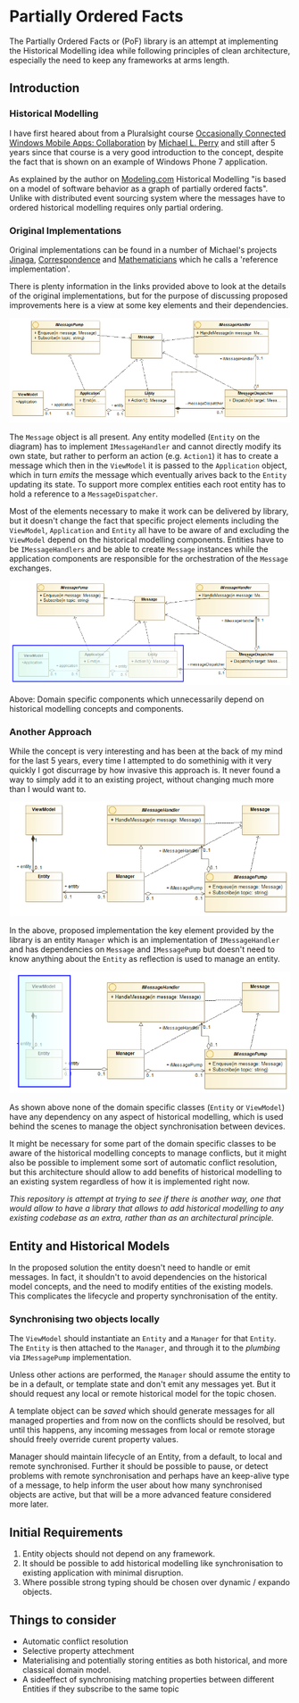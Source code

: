# Partially Ordered Facts

The Partially Ordered Facts or (PoF) library is an attempt at implementing the Historical Modelling idea while following principles of clean architecture, especially the need to keep any frameworks at arms length. 

## Introduction

### Historical Modelling

I have first heared about from a Pluralsight course [Occasionally Connected Windows Mobile Apps: Collaboration](https://www.pluralsight.com/courses/occasionally-connected-windows-mobile-apps-collaboration) by [Michael L. Perry](https://github.com/michaellperry) and still after 5 years since that course is a very good introduction to the concept, despite the fact that is shown on an example of Windows Phone 7 application. 

As explained by the author on [Modeling.com](https://modeling.com) Historical Modelling "is based on a model of software behavior as a graph of partially ordered facts". Unlike with distributed event sourcing system where the messages have to ordered historical modelling requires only partial ordering. 

### Original Implementations

Original implementations can be found in a number of Michael's projects [Jinaga](https://github.com/michaellperry/jinaga), [Correspondence](http://correspondencecloud.com/) and [Mathematicians](https://github.com/michaellperry/Mathematicians) which he calls a 'reference implementation'.

There is plenty information in the links provided above to look at the details of the original implementations, but for the purpose of discussing proposed improvements here is a view at some key elements and their dependencies. 

![Reference Implementation](./Diagrams/ReferenceImplementationModel.png)

The `Message` object is all present. Any entity modelled (`Entity` on the diagram) has to implement `IMessageHandler` and cannot directly modify its own state, but rather to perform an action (e.g. `Action1`) it has to create a message which then in the `ViewModel` it is passed to the `Application` object, which in turn _emits_ the message which eventually arives back to the `Entity` updating its state. To support more complex entities each root entity has to hold a reference to a `MessageDispatcher`. 

Most of the elements necessary to make it work can be delivered by library, but it doesn't change the fact that specific project elements including the `ViewModel`, `Application` and `Entity` all have to be aware of and excluding the `ViewModel` depend on the historical modelling components. Entities have to be `IMessageHandlers` and be able to create `Message` instances while the application components are responsible for the orchestration of the `Message` exchanges. 

![Reference Implementation Issues](./Diagrams/ReferenceImplementationIssues.png)

Above: Domain specific components which unnecessarily depend on historical modelling concepts and components. 


### Another Approach

While the concept is very interesting and has been at the back of my mind for the last 5 years, every time I attempted to do somethinig with it very quickly I got discurrage by how invasive this approach is. It never found a way to simply add it to an existing project, without changing much more than I would want to. 

![Proposed Implementation](./Diagrams/ProposedImplementationModel.png)

In the above, proposed implementation the key element provided by the library is an entity `Manager` which is an implementation of `IMessageHandler` and has dependencies on `Message` and `IMessagePump` but doesn't need to know anything about the `Entity` as reflection is used to manage an entity. 

![Proposed Implementation Improvements](./Diagrams/ProposedImplementationImpact.png)

As shown above none of the domain specific classes (`Entity` or `ViewModel`) have any dependency on any aspect of historical modelling, which is used behind the scenes to manage the object synchronisation between devices. 

It might be necessary for some part of the domain specific classes to be aware of the historical modelling concepts to manage conflicts, but it might also be possible to implement some sort of automatic conflict resolution, but this architecture should allow to add benefits of historical modelling to an existing system regardless of how it is implemented right now. 

*This repository is attempt at trying to see if there is another way, one that would allow to have a library that allows to add historical modelling to any existing codebase as an extra, rather than as an architectural principle.*

## Entity and Historical Models

In the proposed solution the entity doesn't need to handle or emit messages. In fact, it shouldn't to avoid dependencies on the historical model concepts, and the need to modify entities of the existing models. This complicates the lifecycle and property synchronisation of the entity. 

### Synchronising two objects locally

The `ViewModel` should instantiate an `Entity` and a `Manager` for that `Entity`. The `Entity` is then attached to the `Manager`, and through it to the _plumbing_ via `IMessagePump` implementation. 

Unless other actions are performed, the `Manager` should assume the entity to be in a default, or template state and don't emit any messages yet. But it should request any local or remote historical model for the topic chosen.

A template object can be _saved_ which should generate messages for all managed properties and from now on the conflicts should be resolved, but until this happens, any incoming messages from local or remote storage should freely override curent property values. 

Manager should maintain lifecycle of an Entity, from a default, to local and remote synchronised. Further it should be possible to pause, or detect problems with remote synchronisation and perhaps have an keep-alive type of a message, to help inform the user about how many synchronised objects are active, but that will be a more advanced feature considered more later. 

## Initial Requirements

1. Entity objects should not depend on any framework.
2. It should be possible to add historical modelling like synchronisation to existing application with minimal disruption. 
3. Where possible strong typing should be chosen over dynamic / expando objects.

## Things to consider

* Automatic conflict resolution
* Selective property attechment
* Materialising and potentially storing entities as both historical, and more classical domain model. 
* A sideeffect of synchronising matching properties between different Entities if they subscribe to the same topic


